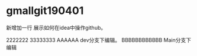 # gmallgit190401

新增加一行 展示如何在idea中操作github。

2222222
33333333
AAAAAA dev分支下编辑。
BBBBBBBBBBBB Main分支下编辑
